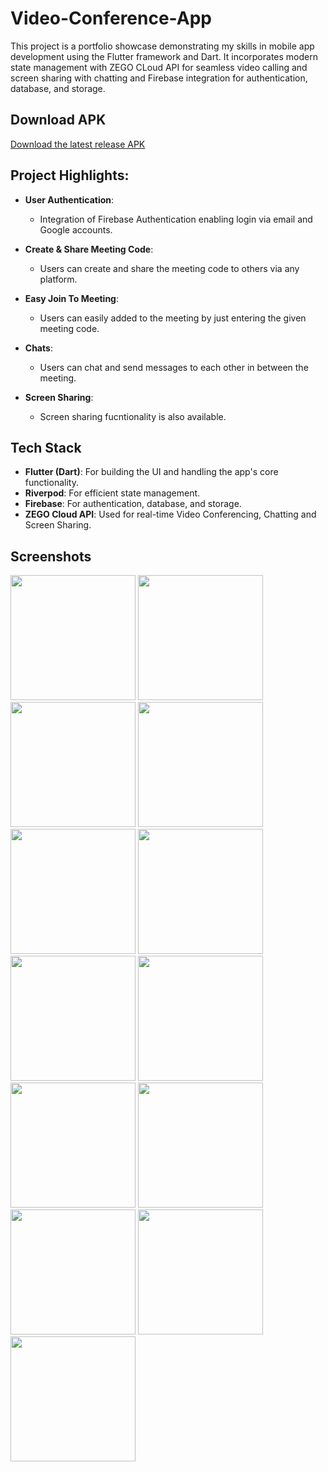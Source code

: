 # Video-Conference-App

This project is a portfolio showcase demonstrating my skills in mobile app development using the Flutter framework and Dart. It incorporates modern state management with ZEGO CLoud API for seamless video calling and screen sharing with chatting and Firebase integration for authentication, database, and storage.

## Download APK

[Download the latest release APK](https://drive.google.com/drive/folders/1TL6eFN9yY9MuoKBhHQD0Sxp2fAQLxlT4?usp=sharing)

## Project Highlights:

- **User Authentication**: 
  - Integration of Firebase Authentication enabling login via email and Google accounts.

- **Create & Share Meeting Code**: 
  - Users can create and share the meeting code to others via any platform. 
  
- **Easy Join To Meeting**: 
  -  Users can easily added to the meeting by just entering the given meeting code.
  
- **Chats**: 
  - Users can chat and send messages to each other in between the meeting.

- **Screen Sharing**: 
  - Screen sharing fucntionality is also available.

## Tech Stack

- **Flutter (Dart)**: For building the UI and handling the app's core functionality.
- **Riverpod**: For efficient state management.
- **Firebase**: For authentication, database, and storage.
- **ZEGO Cloud API**: Used for real-time Video Conferencing, Chatting and Screen Sharing.


## Screenshots
<div>
  <img src="assets/ScreenShots/s1.jpg" width="200"/>
  <img src="assets/ScreenShots/s2.jpg" width="200"/>
  <img src="assets/ScreenShots/s3.jpg" width="200"/>
  <img src="assets/ScreenShots/s4.jpg" width="200"/>
  <img src="assets/ScreenShots/s5.jpg" width="200"/>
  <img src="assets/ScreenShots/s6.jpg" width="200"/>
  <img src="assets/ScreenShots/s7.jpg" width="200"/>
  <img src="assets/ScreenShots/s8.jpg" width="200"/>
  <img src="assets/ScreenShots/s9.jpg" width="200"/>
  <img src="assets/ScreenShots/s10.jpg" width="200"/>
  <img src="assets/ScreenShots/s11.jpg" width="200"/>
  <img src="assets/ScreenShots/s12.jpg" width="200"/>
  <img src="assets/ScreenShots/s13.jpg" width="200"/>
</div>


